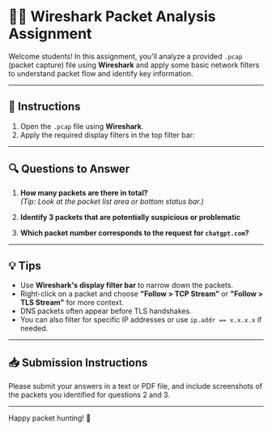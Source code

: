 # 🕵️‍♂️ Wireshark Packet Analysis Assignment

Welcome students! In this assignment, you'll analyze a provided `.pcap` (packet capture) file using **Wireshark** and apply some basic network filters to understand packet flow and identify key information.

---

## 📂 Instructions

1. Open the `.pcap` file using **Wireshark**.
2. Apply the required display filters in the top filter bar:
  

---

## 🔍 Questions to Answer

1. **How many packets are there in total?**  
   *(Tip: Look at the packet list area or bottom status bar.)*

2. **Identify 3 packets that are potentially suspicious or problematic**  
   

3. **Which packet number corresponds to the request for `chatgpt.com`?**  
   

---

## 💡 Tips

- Use **Wireshark's display filter bar** to narrow down the packets.
- Right-click on a packet and choose **"Follow > TCP Stream"** or **"Follow > TLS Stream"** for more context.
- DNS packets often appear before TLS handshakes.
- You can also filter for specific IP addresses or use `ip.addr == x.x.x.x` if needed.

---

## 📥 Submission Instructions

Please submit your answers in a text or PDF file, and include screenshots of the packets you identified for questions 2 and 3.

---

Happy packet hunting! 🐙

